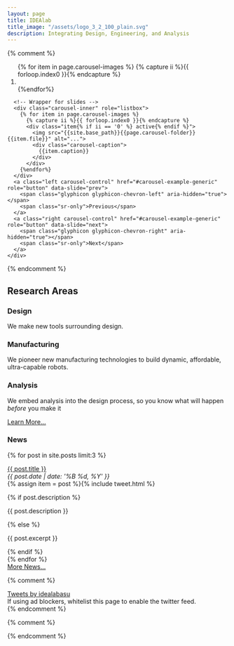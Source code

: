 ```yaml
---
layout: page
title: IDEAlab
title_image: "/assets/logo_3_2_100_plain.svg"
description: Integrating Design, Engineering, and Analysis
---
```

{% comment %}
<style type="text/css">
  .carousel-caption {bottom:30px;}
</style>

<div class="row">
  <div class="col-sm-12">
    <div id="carousel-example-generic" class="carousel slide"  data-ride="carousel">
      <!-- Indicators -->
      <ol class="carousel-indicators">
      {% for item in page.carousel-images %}
      {% capture ii %}{{ forloop.index0 }}{% endcapture %}
        <li data-target="#carousel-example-generic" data-slide-to="{{ii}}"{% if ii == '0' %} class="active"{% endif %}></li>
      {%endfor%}
      </ol>

      <!-- Wrapper for slides -->
      <div class="carousel-inner" role="listbox">
        {% for item in page.carousel-images %}
          {% capture ii %}{{ forloop.index0 }}{% endcapture %}
          <div class="item{% if ii == '0' %} active{% endif %}">
            <img src="{{site.base_path}}{{page.carousel-folder}}{{item.file}}" alt="...">
            <div class="carousel-caption">
              {{item.caption}}
            </div>
          </div>
        {%endfor%}
      </div>
      <a class="left carousel-control" href="#carousel-example-generic" role="button" data-slide="prev">
        <span class="glyphicon glyphicon-chevron-left" aria-hidden="true"></span>
        <span class="sr-only">Previous</span>
      </a>
      <a class="right carousel-control" href="#carousel-example-generic" role="button" data-slide="next">
        <span class="glyphicon glyphicon-chevron-right" aria-hidden="true"></span>
        <span class="sr-only">Next</span>
      </a>
    </div>
  </div>
</div>
{% endcomment %}


<!--
<div class="row">
	<div class="col-sm-2"></div>
	<div class="col-sm-8">
		<img src="{{site.base_path}}/assets/logo_3_2_100_plain.svg" class="img-responsive" alt="IDEAlab Logo">
	</div>
	<div class="col-sm-2"></div>
</div>
-->

<h2>Research Areas</h2>



<div class="row">
<div class="col-sm-4">
  <h3>Design</h3>
  <p>We make new tools surrounding design.</p>
<!--  
  <p class="text-center"><a class="btn btn-primary" href="/design-tools" role="button">Learn More...</a></p>
-->
</div>
<div class="col-sm-4">
  <h3>Manufacturing</h3>
  <p>We pioneer new manufacturing technologies to build dynamic, affordable, ultra-capable robots.</p>
<!--  
<p class="text-center"><a class="btn btn-primary" href="/manufacturing" role="button">Learn More...</a></p>
-->
</div>
<div class="col-sm-4">
  <h3>Analysis</h3>
  <p> We embed analysis into the design process, so you know what will happen <em>before</em> you make it</p>
<!--  
  <p class="text-center"><a class="btn btn-primary" href="/analysis" role="button">Learn More...</a></p>
-->
</div>
</div>

<div class="row">
<div class="col-sm-12">
  <p class="text-center"><a class="btn btn-primary" href="/projects" role="button">Learn More...</a></p>
</div>
</div>


<div class="panel panel-default">
  <div class="panel-heading">
	<h3>News</h3>
  </div>
  <div class="panel-body">
<div class="row">
  {% for post in site.posts limit:3 %}
  <div class="col-sm-3">
    <p><a href="{{site.base_path}}{{ post.url }}">{{ post.title }}</a><br>
    <em>{{ post.date | date: '%B %d, %Y' }}</em><br>
	{% assign item = post %}{% include tweet.html %}
	</p>
    {% if post.description %}
      <p>{{ post.description }}</p>
    {% else %}
      <p>{{ post.excerpt }}</p>
    {% endif %}
  </div>
  {% endfor %}
  <div class="col-sm-3">
  <a href="{{site.base_path}}/news" class="btn btn-primary btn-lg active" role="button">More News...</a>
  </div>
</div>
  </div>
</div>

<!--###############################################################-->

<!--
-->

{% comment %}
<div class="row">
	<div class="col-sm-3"> </div>
	<div class="col-sm-6">
		<a class="twitter-timeline" data-lang="en" data-height="800" data-dnt="true" href="https://twitter.com/idealabasu?ref_src=twsrc%5Etfw">Tweets by idealabasu</a> <script async src="https://platform.twitter.com/widgets.js" charset="utf-8"></script>		
		<div class="panel panel-warning">
<!--
		  <div class="panel-heading">
			<h3 class="panel-title">Ad Blockers</h3>
		  </div>		
-->
		  <div class="panel-body">
			If using ad blockers, whitelist this page to enable the twitter feed.
		  </div>
		</div>		
	</div>
	<div class="col-sm-3"> </div>
</div>
{% endcomment %}

{% comment %}
<div class="row">
  <div class="col-sm-3">
  <div class="thumbnail">
  </div>
  <div class="caption">
  </div>
  </div>
</div>
{% endcomment %}